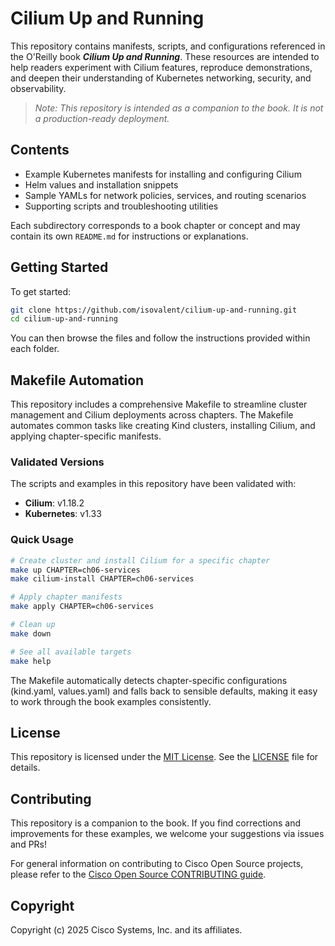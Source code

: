 # Cilium Up and Running

This repository contains manifests, scripts, and configurations referenced in the O'Reilly book **_Cilium Up and Running_**. These resources are intended to help readers experiment with Cilium features, reproduce demonstrations, and deepen their understanding of Kubernetes networking, security, and observability.

> _Note: This repository is intended as a companion to the book. It is not a production-ready deployment._

## Contents

- Example Kubernetes manifests for installing and configuring Cilium
- Helm values and installation snippets
- Sample YAMLs for network policies, services, and routing scenarios
- Supporting scripts and troubleshooting utilities

Each subdirectory corresponds to a book chapter or concept and may contain its own `README.md` for instructions or explanations.

## Getting Started

To get started:

```bash
git clone https://github.com/isovalent/cilium-up-and-running.git
cd cilium-up-and-running
```

You can then browse the files and follow the instructions provided within each folder.

## Makefile Automation

This repository includes a comprehensive Makefile to streamline cluster management and Cilium deployments across chapters. The Makefile automates common tasks like creating Kind clusters, installing Cilium, and applying chapter-specific manifests.

### Validated Versions

The scripts and examples in this repository have been validated with:
- **Cilium**: v1.18.2
- **Kubernetes**: v1.33

### Quick Usage

```bash
# Create cluster and install Cilium for a specific chapter
make up CHAPTER=ch06-services
make cilium-install CHAPTER=ch06-services

# Apply chapter manifests
make apply CHAPTER=ch06-services

# Clean up
make down

# See all available targets
make help
```

The Makefile automatically detects chapter-specific configurations (kind.yaml, values.yaml) and falls back to sensible defaults, making it easy to work through the book examples consistently.

## License

This repository is licensed under the [MIT License](./LICENSE). See the [LICENSE](./LICENSE) file for details.

## Contributing

This repository is a companion to the book. If you find corrections and improvements for these examples, we welcome your suggestions via issues and PRs!

For general information on contributing to Cisco Open Source projects, please refer to the [Cisco Open Source CONTRIBUTING guide](https://github.com/cisco-open/oss-template/blob/main/CONTRIBUTING.md).

## Copyright

Copyright (c) 2025 Cisco Systems, Inc. and its affiliates.
